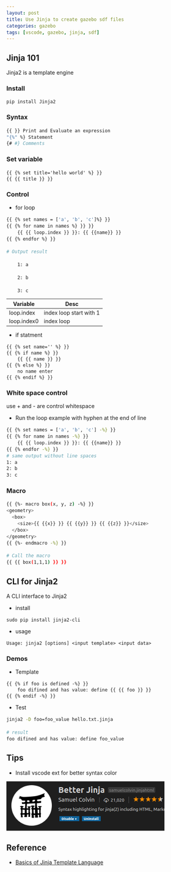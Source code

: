 ```yaml
---
layout: post
title: Use Jinja to create gazebo sdf files
categories: gazebo
tags: [vscode, gazebo, jinja, sdf]
---
```


## Jinja 101
Jinja2 is a template engine

### Install
```
pip install Jinja2
```

### Syntax

```bash
{{ }} Print and Evaluate an expression
"{%" %} Statement
{# #} Comments
```

### Set variable
```
{{ {% set title='hello world' %} }}
{{ {{ title }} }}
```


### Control 
- for loop
```bash
{{ {% set names = ['a', 'b', 'c']%} }} 
{{ {% for name in names %} }} }}
    {{ {{ loop.index }} }}: {{ {{name}} }}
{{ {% endfor %} }}

# Output result

    1: a

    2: b

    3: c
```

|  Variable   | Desc     |
| --- | --- | 
| loop.index    | index loop start with 1    | 
| loop.index0   | index loop 

- if statment
```
{{ {% set name='' %} }}
{{ {% if name %} }} 
    {{ {{ name }} }}
{{ {% else %} }} 
    no name enter
{{ {% endif %} }} 
```

### White space control
use + and - are control whitespace
- Run the loop example with hyphen at the end of line
```bash
{{ {% set names = ['a', 'b', 'c'] -%} }}
{{ {% for name in names -%} }}
    {{ {{ loop.index }} }}: {{ {{name}} }}
{{ {% endfor -%} }}
# same output without line spaces
1: a
2: b
3: c
```

### Macro
```bash
{{ {%- macro box(x, y, z) -%} }} 
<geometry>
  <box>
    <size>{{ {{x}} }} {{ {{y}} }} {{ {{z}} }}</size>
  </box>
</geometry>
{{ {%- endmacro -%} }}

# Call the macro
{{ {{ box(1,1,1) }} }}
```

## CLI for Jinja2
A CLI interface to Jinja2

- install
```
sudo pip install jinja2-cli
```
- usage
```
Usage: jinja2 [options] <input template> <input data>
```
### Demos
- Template
```
{{ {% if foo is defined -%} }}
    foo difined and has value: define {{ {{ foo }} }}
{{ {% endif -%} }}
```

- Test
```bash
jinja2 -D foo=foo_value hello.txt.jinja

# result
foo difined and has value: define foo_value
```

## Tips
- Install vscode ext for better syntax color

![](/images/2018-12-04-23-16-27.png)

## Reference
- [Basics of Jinja Template Language](https://overiq.com/flask-101/basics-of-jinja-template-language/#attributes-and-method)